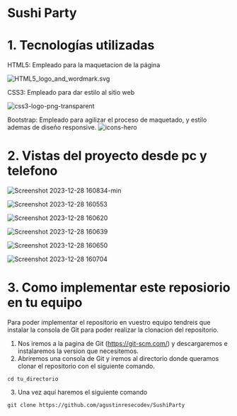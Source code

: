 # Sushi Party 
# 1. Tecnologías utilizadas
       
       


HTML5: Empleado para la maquetacion de la página

![HTML5_logo_and_wordmark.svg](https://hackmd.io/_uploads/ryssVGowp.png)

             
CSS3: Empleado para dar estilo al sitio web
    
![css3-logo-png-transparent](https://hackmd.io/_uploads/B1JKEfowa.png)
      
Bootstrap: Empleado para agilizar el proceso de maquetado, y estilo ademas 
            de diseño responsive.
![icons-hero](https://hackmd.io/_uploads/SytcEziPp.png)

# 2. Vistas del proyecto desde pc y telefono



![Screenshot 2023-12-28 160834-min](https://hackmd.io/_uploads/S15rgGiwp.png)

![Screenshot 2023-12-28 160553](https://hackmd.io/_uploads/BJAEyGsP6.png)

![Screenshot 2023-12-28 160620](https://hackmd.io/_uploads/rJ0NyGsPT.png)

![Screenshot 2023-12-28 160639](https://hackmd.io/_uploads/Byrn1fsv6.png)

![Screenshot 2023-12-28 160650](https://hackmd.io/_uploads/HJIh1Mova.png)

![Screenshot 2023-12-28 160704](https://hackmd.io/_uploads/Hk831MsP6.png)



# 3. Como implementar este reposiorio en tu equipo

Para poder implementar el repositorio en vuestro equipo tendreis que instalar la consola de Git para poder realizar la clonacion del repositorio.

1. Nos iremos a la pagina de Git (https://git-scm.com/) y descargaremos e instalaremos la version que necesitemos.
2. Abriremos una consola de Git y iremos al directorio donde queramos clonar el repositorio con el siguiente comando.
```
cd tu_directorio
```
3. Una vez aquí haremos  el siguiente comando
```
git clone https://github.com/agustinresecodev/SushiParty

``` 


